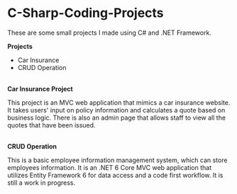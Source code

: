 # C-Sharp-Coding-Projects

<p>These are some small projects I made using C# and .NET Framework.</p>

<b>Projects</b>
<ul>
  <li>Car Insurance</li>
  <li>CRUD Operation</li>
</ul>
</br>
<b> Car Insurance Project </b>
<p>
This project is an MVC web application that mimics a car insurance website. It takes users' input on policy information and calculates a quote based on business logic. There is also an admin page that allows staff to view all the quotes that have been issued.
</p>
</br>
<b>CRUD Operation</b>
<p>This is a basic employee information management system, which can store employees information. It is an .NET 6 Core MVC web application that utilizes Entity Framework 6 for data access and a code first workflow. It is still a work in progress.</p>

